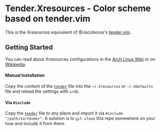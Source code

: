 # Tender.Xresources - Color scheme based on tender.vim

This is the Xresources equivalent of @Jacoborus's [tender.vim](https://github.com/jacoborus/tender.vim).

## Getting Started

You can read about Xresources configurations in the [Arch Linux Wiki](https://wiki.archlinux.org/index.php/X_resources) or on [Wikipedia](https://en.wikipedia.org/wiki/X_resources).

#### Manual Installation
Copy the content of the [`tender`](https://github.com/Matael/tender.xresources/blob/master/src/tender) file into the `~/.Xresources` or `~/.Xdefaults` file and reload the settings with `xrdb`.

#### Via `#include`
Copy the [`tender`](https://github.com/Matael/tender.xresources/blob/master/src/tender) file to any place and import it via `#include "/path/to/tender"`.
A solution is to ``git clone`` this repo somewhere on your how and include it from there.
